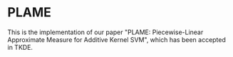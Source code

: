# PLAME
This is the implementation of our paper "PLAME: Piecewise-Linear Approximate Measure for Additive Kernel SVM", which has been accepted in TKDE.
